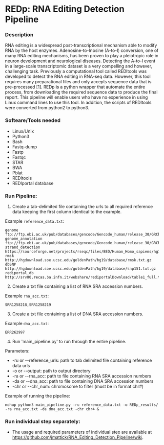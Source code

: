 # REDp: RNA Editing Detection Pipeline

### Description
RNA editing is a widespread post-transcriptional mechanism able to modify RNA by the host enzymes. Adenosine-to-Inosine (A-to-I) conversion, one of many RNA editing mechanisms, has been proven to play a pleiotropic role in neuron development and neurological diseases. Detecting the A-to-I event in a large-scale transcriptomic dataset is a very compelling and however, challenging task. Previously a computational tool called REDItools was developed to detect the RNA editing in RNA-seq data. However, this tool requires many preparational files and only accepts sequence data that is pre-processed [1]. REDp is a python wrapper that automate the entire process, from downloading the required sequence data to produce the final report. This pipeline will enable users who have no experience in using Linux command lines to use this tool. In addition, the scripts of REDItools were converted from python2 to python3.  

### Softeare/Tools needed
* Linux/Unix
* Python3
* Bash
* Fastq-dump
* Fastp
* Fastqc
* STAR
* BWA
* Pblat
* REDItools
* REDIportal database

### Run Pipeline:
1. Create a tab-delimited file containing the urls to all required reference data keeping the first column identical to the example.

Example ``reference_data.txt``:
```
genome  ftp://ftp.ebi.ac.uk/pub/databases/gencode/Gencode_human/release_30/GRCh37_mapping/GRCh37.primary_assembly.genome.fa.gz
genome_annotation       ftp://ftp.ebi.ac.uk/pub/databases/gencode/Gencode_human/release_30/GRCh37_mapping/gencode.v30lift37.annotation.gtf.gz
strand_detection        https://sourceforge.net/projects/rseqc/files/BED/Human_Homo_sapiens/hg19_RefSeq.bed.gz
rmsk    http://hgdownload.soe.ucsc.edu/goldenPath/hg19/database/rmsk.txt.gz
dbSNP   http://hgdownload.soe.ucsc.edu/goldenPath/hg19/database/snp151.txt.gz
rediportal_db   http://srv00.recas.ba.infn.it/webshare/rediportalDownload/table1_full.txt.gz
```
2. Create a txt file containing a list of RNA SRA accession numbers.

Example ``rna_acc.txt``:
```
SRR1258218,SRR1258219
```
3. Create a txt file containing a list of DNA SRA accession numbers.

Example ``dna_acc.txt``:
```
ERR262997
```
4. Run 'main_pipeline.py' to run through the entire pipeline.

Parameters:
* -ru or --reference_urls: path to tab delimited file containing reference data urls
* -o or --output: path to output directory
* -ra or --rna_acc: path to file containing RNA SRA accession numbers
* -da or --dna_acc: path to file containing DNA SRA accession numbers
* -chr or --chr_num: chromosome to filter (must be in format chr#)

Example of running the pipeline:
```
nohup python3 main_pipeline.py -ru reference_data.txt -o REDp_results/ -ra rna_acc.txt -da dna_acc.txt -chr chr4 &
```
### Run individual step separately:
* The usage and required parameters of individual steo are available at https://github.com/jmattick/RNA_Editing_Detection_Pipeline/wiki.
